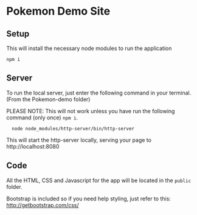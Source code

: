 Pokemon Demo Site
=================

## Setup

This will install the necessary node modules to run the application

```
npm i
```

## Server

To run the local server, just enter the following command in your terminal.
(From the Pokemon-demo folder)

PLEASE NOTE:  This will not work unless you have run the following command (only once) `npm i`.

```
  node node_modules/http-server/bin/http-server
```

This will start the http-server locally, serving your page to http://localhost:8080

## Code

All the HTML, CSS and Javascript for the app will be located in the `public` folder.

Bootstrap is included so if you need help styling, just refer to this: http://getbootstrap.com/css/

